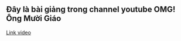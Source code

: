 ## Đây là bài giảng trong channel youtube OMG! Ông Mười Giáo

[Link video](https://www.youtube.com/@OngMuoiGiao/playlists)
